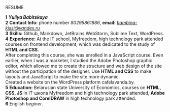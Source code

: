 RESUME

**1** ***Yuliya Babitskaya***  
**2** **Contact Info:** phone number *80295861886*, **email:** *bambina-kissi@yandex.ru*  
**3** **Skills:** Github, Markdown, JetBrains WebStorm, Sublime Text, WordPress.  
**4** **Experience:** At the IT school, Myfreedom, high technology park attended courses on frontend development, which was dedicated to the study of **HTML and CSS**.   
After completing this course, she was enrolled in a JavaScript course. Even earlier, when I was a marketer, I studied the Adobe Photoshop graphic editor, which allowed me to create the structure and web design of the site without the participation of the designer. Use **HTML and CSS** to make layouts and JavaScript to make the site more dynamic.  
 Created a website on the WordPress platform cafelavanda.by.  
**5** **Education:** Belarusian state University of Economics, courses on **HTML, CSS, JS** in IT-школа Myfreedom and high technology park attended, **Adobe Photoshop and CorelDRAW** in high technology park attended.  
**6** English *beginer*.
